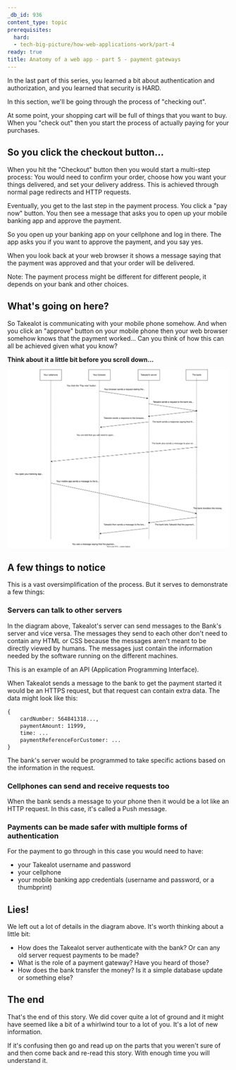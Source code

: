 ```yaml
---
_db_id: 936
content_type: topic
prerequisites:
  hard:
  - tech-big-picture/how-web-applications-work/part-4
ready: true
title: Anatomy of a web app - part 5 - payment gateways
---
```


In the last part of this series, you learned a bit about authentication and authorization, and you learned that security is HARD. 

In this section, we'll be going through the process of "checking out". 

At some point, your shopping cart will be full of things that you want to buy. When you "check out" then you start the process of actually paying for your purchases.

## So you click the checkout button...

When you hit the "Checkout" button then you would start a multi-step process: You would need to confirm your order, choose how you want your things delivered, and set your delivery address.  This is achieved through normal page redirects and HTTP requests. 

Eventually, you get to the last step in the payment process. You click a "pay now" button. You then see a message that asks you to open up your mobile banking app and approve the payment.

So you open up your banking app on your cellphone and log in there. The app asks you if you want to approve the payment, and you say yes.

When you look back at your web browser it shows a message saying that the payment was approved and that your order will be delivered. 

Note: The payment process might be different for different people, it depends on your bank and other choices. 

## What's going on here?

So Takealot is communicating with your mobile phone somehow. And when you click an "approve" button on your mobile phone then your web browser somehow knows that the payment worked... Can you think of how this can all be achieved given what you know?

**Think about it a little bit before you scroll down...**

![](request-response.drawio.svg)

## A few things to notice

This is a vast oversimplification of the process. But it serves to demonstrate a few things:

### Servers can talk to other servers 

In the diagram above, Takealot's server can send messages to the Bank's server and vice versa. The messages they send to each other don't need to contain any HTML or CSS because the messages aren't meant to be directly viewed by humans. The messages just contain the information needed by the software running on the different machines.

This is an example of an API (Application Programming Interface). 

When Takealot sends a message to the bank to get the payment started it would be an HTTPS request, but that request can contain extra data. The data might look like this:

```
{
    cardNumber: 564841318...,
    paymentAmount: 11999,
    time: ...
    paymentReferenceForCustomer: ...
}
```

The bank's server would be programmed to take specific actions based on the information in the request.

### Cellphones can send and receive requests too

When the bank sends a message to your phone then it would be a lot like an HTTP request. In this case, it's called a Push message. 

### Payments can be made safer with multiple forms of authentication

For the payment to go through in this case you would need to have:

- your Takealot username and password
- your cellphone
- your mobile banking app credentials (username and password, or a thumbprint)

## Lies!

We left out a lot of details in the diagram above. It's worth thinking about a little bit:

- How does the Takealot server authenticate with the bank? Or can any old server request payments to be made?
- What is the role of a payment gateway? Have you heard of those?
- How does the bank transfer the money? Is it a simple database update or something else?

## The end

That's the end of this story. We did cover quite a lot of ground and it might have seemed like a bit of a whirlwind tour to a lot of you.  It's a lot of new information.

If it's confusing then go and read up on the parts that you weren't sure of and then come back and re-read this story. With enough time you will understand it.


